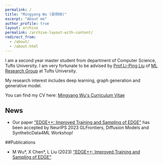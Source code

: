 ```yaml
---
permalink: /
title: "Mingyang Wu (吴明旸)"
excerpt: "About me"
author_profile: true
layout: archive
permalink: /archive-layout-with-content/
redirect_from: 
  - /about/
  - /about.html
---
```


I am a second year master student from department of Computer Science, Tufts University. I am very fortunate to be advised by [Prof.Li-Ping Liu](https://www.eecs.tufts.edu/~liulp/) of [ML Research Group](https://www.cs.tufts.edu/research/ml/) at Tufts University.

My research interest includes deep learning, graph generation and generative model.

You can find my CV here: [Mingyang Wu's Curriculum Vitae](../assets/MingyangWu_cv.pdf)

## News
* Our paper ["EDGE++: Improved Training and Sampling of EDGE"](https://arxiv.org/abs/2310.14441) has been accepted by NeurIPS 2023 GLFrontiers, Diffusion Models and SyntheticData4ML Workshop!

##Publications
* M Wu*, X Chen*, L Liu (2023) ["EDGE++: Improved Training and Sampling of EDGE"](https://arxiv.org/abs/2310.14441)

